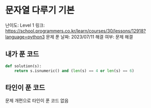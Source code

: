 # 문자열 다루기 기본

난이도: Level 1
링크: https://school.programmers.co.kr/learn/courses/30/lessons/12918?language=python3
문제 푼 날짜: 2023/07/11
해결 여부: 문제 해결

## 내가 푼 코드

```python
def solution(s):
    return s.isnumeric() and (len(s) == 4 or len(s) == 6)
```

## 타인이 푼 코드

문제 개편으로 타인이 푼 코드 없음